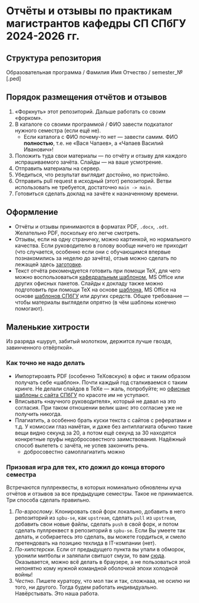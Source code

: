 # Отчёты и отзывы по практикам магистрантов кафедры СП СПбГУ 2024-2026 гг.

## Структура репозитория

Образовательная программа / Фамилия Имя Отчество / semester_№[.ped]

## Порядок размещения отчётов и отзывов

1. «Форкнуть» этот репозиторий. Дальше работать со своим «форком».
2. В каталоге со своими программой / ФИО завести подкаталог нужного семестра (если ещё не).
   * Если каталога с ФИО почему-то нет — завести самим. ФИО **полностью**, т.е. не «Вася Чапаев», а «Чапаев Василий Иванович»!
3. Положить туда свои материалы — по отчёту и отзыву для каждого испрашиваемого зачёта. Слайды — на ваше усмотрение.
4. Отправить материалы на сервер.
5. Убедиться, что результат выглядит достойно, но пристойно.
5. Отправить pull request в исходный (этот) репозиторий. Ветви использовать не требуется, достаточно `main -> main`.
6. Готовиться сделать доклад на зачёте к назначенному времени.

## Оформление

* Отчёты и отзывы принимаются в форматах PDF, `.docx`, `.odt`. Желательно PDF, поскольку его легче смотреть.
* Отзывы, если на одну страничку, можно картинкой, но нормального качества.
  Если руководителю в голову вообще ничего не приходит (что случается, особенно если они с обучающимся впервые
  познакомились за неделю до зачёта), отзыв можно сделать по лежащей здесь [заготовке](Заготовка_отзыва.docx).
* Текст отчёта рекомендуется готовить при помощи TeX, для чего можно воспользоваться
  [кафедральным шаблоном](https://github.com/spbu-se/matmex-diploma-template), MS Office или других офисных пакетов.
  Слайды к докладу также можно подготовить при помощи TeX на основе
  [шаблона](https://github.com/spbu-se/report_presentation_template),
  MS Office на основе [шаблонов СПбГУ](https://pr.spbu.ru/design-templates) или других средств.
  Общее требование — чтобы материалы выглядели опрятно (в чём шаблоны конечно помогают).

## Маленькие хитрости

Из разряда «шуруп, забитый молотком, держится лучше гвоздя, завинченного отвёрткой».

### Как точно не надо делать

* Импортироавть PDF (особенно ТеХовскую) в офис и таким образом получать себе «шаблон». Почти каждый год сталкиваемся с таким кринге.
  Не делали слайдов в ТеХе — жаль, попробуйте; но [офисные шаблоны с сайта СПбГУ](https://pr.spbu.ru/design-templates) по красоте им не уступают.
* Вписывать «научного руководителя», который не давал на это согласия. При таком отношении велик шанс это согласие уже не получить никогда.
* Плагиатить, а особенно брать куски текста с сайтов с рефератами и т.д. У комиссии глаз намётан, и даже без антиплагиата обычно такие вещи видно
  секунд за 20, а потом ещё секунд за 30 находятся конкретные пруфы недобросовестного заимствования. Надёжный способ вылететь с зачёта, не успев закончить речь.
  * добросовестно самоплагиатить можно

### Призовая игра для тех, кто дожил до конца второго семестра

Встречаются пуллреквесты, в которых номинально обновлены куча отчётов и отзывов за все предыдущие семестры. Такое не принимается. Три способа сделать правильно.

1. *По-взрослому*. Клонировать свой форк локально, добавить в него репозиторий из `spbu-se`, как `upstream`, сделать `pull` из `upstream`,
   добавить свои новые файлы, сделать `push` в свой форк, и потом сделать пуллреквест в репозиторий в `spbu-se`.
   Если Вы умеете так делать, и собираетесь это сделать, вы можете гордиться, и смело претендовать на позицию техлида в IT-компании (нет).
2. *По-хипстерски*. Если от предыдущего пункта вы упали в обморок, уронили митболы и заляпали свитшот смузи, то вам
   [сюда](https://docs.github.com/en/pull-requests/collaborating-with-pull-requests/working-with-forks/syncing-a-fork).
   Оказывается, можно всё делать в браузере, а не пользоваться этой непонятно кому нужной командной оболочкой эпохи холодной войны!
3. *Честно*. Пишете куратору, что мол так и так, сложнааа, не осилю ни того, ни другого. Тогда будем работать индивидуально. Навёрстывать. Это наша работа.
